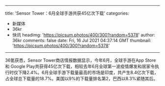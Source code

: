 
---
title: 'Sensor Tower：6月全球手游共获45亿次下载'
categories: 
 - 新媒体
 - 36kr
 - 快讯
headimg: 'https://picsum.photos/400/300?random=5378'
author: 36kr
comments: false
date: Fri, 16 Jul 2021 04:37:14 GMT
thumbnail: 'https://picsum.photos/400/300?random=5378'
---

<div>   
36氪获悉，Sensor Tower商店情报数据显示，今年6月，全球手游在App Store和 Google Play共获得45亿次下载，相较去年6月全球第一波疫情爆发和居家令执行时仅下降2.4%。6月全球手游下载量最高的市场是印度，共产生8.4亿次下载，占全球总下载量的18.7%。美国以9%的下载量排名第2，巴西以8.3%紧随其后。  
</div>
            